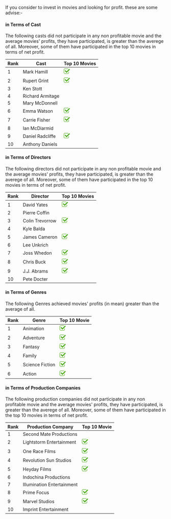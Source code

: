 
If you consider to invest in movies and looking for profit. these are some advise:-

#### in Terms of Cast
The following casts did not participate in any non profitable movie and the average movies' profits, they have participated, is greater than the averege of all. Moreover, some of them have participated in the top 10 movies in terms of net profit.

Rank | Cast | Top 10 Movies
---- | -----| -------------
1 | Mark Hamill | ![yes](./yes-icon.png)
2 | Rupert Grint | ![yes](./yes-icon.png)
3 | Ken Stott | 
4 | Richard Armitage | 
5 | Mary McDonnell | 
6 | Emma Watson | ![yes](./yes-icon.png)
7 | Carrie Fisher | ![yes](./yes-icon.png)
8 | Ian McDiarmid | 
9 | Daniel Radcliffe | ![yes](./yes-icon.png)
10 | Anthony Daniels | 

#### in Terms of Directors
The following directors did not participate in any non profitable movie and the average movies' profits, they have participated, is greater than the averege of all. Moreover, some of them have participated in the top 10 movies in terms of net profit.

Rank | Director | Top 10 Movies
---- | -------- | -------------
1 | David Yates | ![yes](./yes-icon.png)
2 | Pierre Coffin | 
3 | Colin Trevorrow | ![yes](./yes-icon.png)
4 | Kyle Balda | 
5 | James Cameron | ![yes](./yes-icon.png)
6 | Lee Unkrich | 
7 | Joss Whedon | ![yes](./yes-icon.png)
8 | Chris Buck | ![yes](./yes-icon.png)
9 | J.J. Abrams | ![yes](./yes-icon.png)
10 | Pete Docter | 

#### in Terms of Genres
The following Genres achieved movies' profits (in mean) greater than the average of all.

Rank | Genre | Top 10 Movie
---- | ----- | -------------
1 | Animation | ![yes](./yes-icon.png)
2 | Adventure | ![yes](./yes-icon.png)
3 | Fantasy | ![yes](./yes-icon.png)
4 | Family | ![yes](./yes-icon.png)
5 | Science Fiction | ![yes](./yes-icon.png)
6 | Action | ![yes](./yes-icon.png)

#### in Terms of Production Companies
The following production companies did not participate in any non profitable movie and the average movies' profits, they have participated, is greater than the averege of all. Moreover, some of them have participated in the top 10 movies in terms of net profit.

Rank | Production Company | Top 10 Movie
---- | ------------------ | -------------
1 | Second Mate Productions | 
2 | Lightstorm Entertainment | ![yes](./yes-icon.png)
3 | One Race Films | ![yes](./yes-icon.png)
4 | Revolution Sun Studios | ![yes](./yes-icon.png)
5 | Heyday Films | ![yes](./yes-icon.png)
6 | Indochina Productions | 
7 | Illumination Entertainment | 
8 | Prime Focus | ![yes](./yes-icon.png)
9 | Marvel Studios | ![yes](./yes-icon.png)
10 | Imprint Entertainment | 
